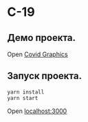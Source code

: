 # C-19

## Демо проекта.
Open [Covid Graphics](https://gaucho-v.github.io/Covid-Graphics/) 

## Запуск проекта.

```
yarn install  
yarn start
```
Open [localhost:3000](http://localhost:3000)

